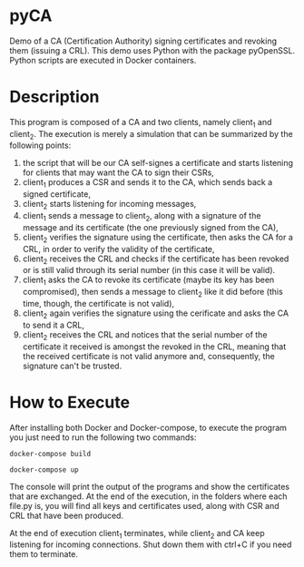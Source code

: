 # pyCA
Demo of a CA (Certification Authority) signing certificates and revoking them (issuing a CRL). This demo uses Python with the package pyOpenSSL. Python scripts are executed in Docker containers.

# Description 
This program is composed of a CA and two clients, namely client<sub>1</sub> and client<sub>2</sub>. The execution is merely a simulation that can be summarized by the following points:

1) the script that will be our CA self-signes a certificate and starts listening for clients that may want the CA to sign their CSRs,
2) client<sub>1</sub> produces a CSR and sends it to the CA, which sends back a signed certificate,
3) client<sub>2</sub> starts listening for incoming messages,
4) client<sub>1</sub> sends a message to client<sub>2</sub>, along with a signature of the message and its certificate (the one previously signed from the CA),
5) client<sub>2</sub> verifies the signature using the certificate, then asks the CA for a CRL, in order to verify the validity of the certificate,
6) client<sub>2</sub> receives the CRL and checks if the certificate has been revoked or is still valid through its serial number (in this case it will be valid).
7) client<sub>1</sub> asks the CA to revoke its certificate (maybe its key has been compromised), then sends a message to client<sub>2</sub> like it did before (this time, though, the certificate is not valid),
8) client<sub>2</sub> again verifies the signature using the cerificate and asks the CA to send it a CRL,
9) client<sub>2</sub> receives the CRL and notices that the serial number of the certificate it received is amongst the revoked in the CRL, meaning that the received certificate is not valid anymore and, consequently, the signature can't be trusted.

 
# How to Execute

After installing both Docker and Docker-compose, to execute the program you just need to run the following two commands:

```shell
docker-compose build
```

```shell
docker-compose up
```

The console will print the output of the programs and show the certificates that are exchanged. At the end of the execution, in the folders where each file.py is, you will find all keys and certificates used, along with CSR and CRL that have been produced.

At the end of execution client<sub>1</sub> terminates, while client<sub>2</sub> and CA keep listening for incoming connections. Shut down them with ctrl+C if you need them to terminate.
